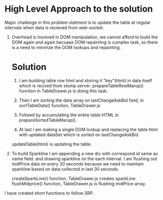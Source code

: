High Level Approach to the solution
====================================

Major challenge in this problem statment is to update the table at regular intervals when data is recieved
from web-socket.

1. Overhead is involved in DOM manipulation, we cannot afford to build the DOM again and again becuase DOM repainting is complex task, so there is a need to minimze the DOM lookups and repainting.
 
    Solution
    ==========
    1. I am building table row html and storing it "key"(html) in data itself which is recived from stomp server.
    prepareTableRowMarup() function in TableDrawer.js is doing this task.

    2. Then I am sorting the data array on lastChangeAskBid field, in sortTableData() function, TableDrawer.js
    3. Follwed by accumulating the entire table HTML in prepareSortedTableMarup().
    4. At last I am making a single DOM lookup and replacing the table html with updated dataSet which is sorted on lastChangeAskBid.
    
    updateTable(html) is updating the table.


2. To build Sparkline I am appending a new div with correspond id same as name field.
    and drawing sparkline on the each interval. I am flushing out midPrice data on every 30 seconds because we need to maintain sparkline based on data collected in last 30 seconds.
    
    createSparkLine() function, TableDrawer.js creates sparkLine.
    flushMidprice() function, TableDrawer.js is flushing midPrice array.

I have created short functions to follow SRP.



